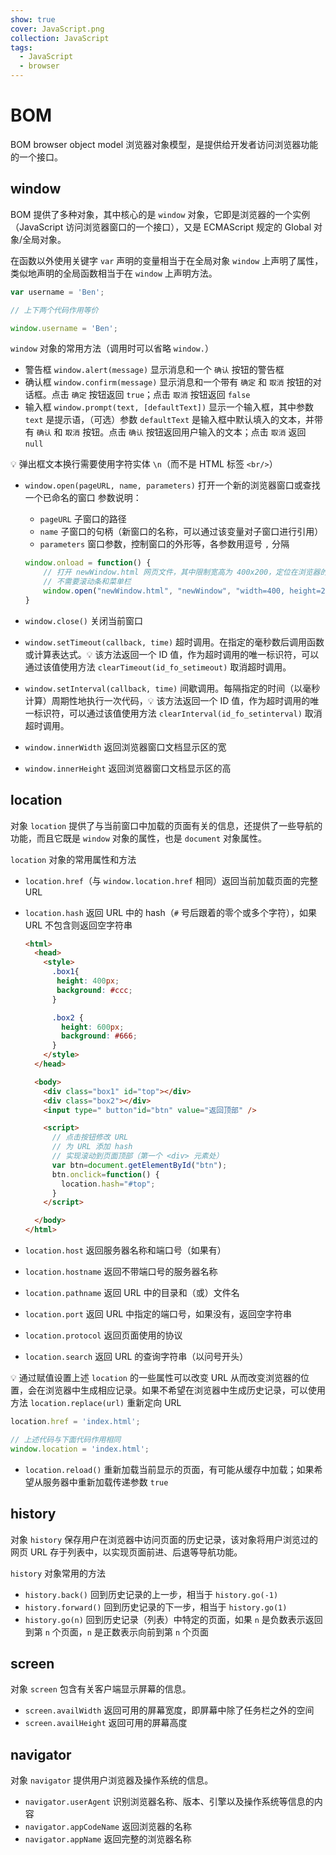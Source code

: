 ```yaml
---
show: true
cover: JavaScript.png
collection: JavaScript
tags:
  - JavaScript
  - browser
---
```


# BOM
BOM browser object model 浏览器对象模型，是提供给开发者访问浏览器功能的一个接口。

## window
BOM 提供了多种对象，其中核心的是 `window` 对象，它即是浏览器的一个实例（JavaScript 访问浏览器窗口的一个接口），又是 ECMAScript 规定的 Global 对象/全局对象。

在函数以外使用关键字 `var` 声明的变量相当于在全局对象 `window` 上声明了属性，类似地声明的全局函数相当于在 `window` 上声明方法。

```js
var username = 'Ben';

// 上下两个代码作用等价

window.username = 'Ben';
```

`window` 对象的常用方法（调用时可以省略 `window.`）

* 警告框 `window.alert(message)` 显示消息和一个 `确认` 按钮的警告框
* 确认框 `window.confirm(message)` 显示消息和一个带有 `确定` 和 `取消` 按钮的对话框。点击 `确定` 按钮返回 `true`；点击 `取消` 按钮返回 `false`
* 输入框 `window.prompt(text, [defaultText])` 显示一个输入框，其中参数 `text` 是提示语，（可选）参数 `defaultText` 是输入框中默认填入的文本，并带有 `确认` 和 `取消` 按钮。点击 `确认` 按钮返回用户输入的文本；点击 `取消` 返回 `null`

:bulb: 弹出框文本换行需要使用字符实体 `\n`（而不是 HTML 标签 `<br/>`）

* `window.open(pageURL, name, parameters)` 打开一个新的浏览器窗口或查找一个已命名的窗口
    参数说明：
    * `pageURL` 子窗口的路径
    * `name` 子窗口的句柄（新窗口的名称，可以通过该变量对子窗口进行引用）
    * `parameters` 窗口参数，控制窗口的外形等，各参数用逗号 `,` 分隔

    ```js
    window.onload = function() {
        // 打开 newWindow.html 网页文件，其中限制宽高为 400x200，定位在浏览器的 (0,0）
        // 不需要滚动条和菜单栏
        window.open("newWindow.html", "newWindow", "width=400, height=200, left=0, top=0, toolbar=no, menubar=no, scrollbars=no, location=no, status=no");
    }
    ```

* `window.close()` 关闭当前窗口
* `window.setTimeout(callback, time)` 超时调用。在指定的毫秒数后调用函数或计算表达式。:bulb: 该方法返回一个 ID 值，作为超时调用的唯一标识符，可以通过该值使用方法 `clearTimeout(id_fo_setimeout)` 取消超时调用。
* `window.setInterval(callback, time)` 间歇调用。每隔指定的时间（以毫秒计算）周期性地执行一次代码，:bulb: 该方法返回一个 ID 值，作为超时调用的唯一标识符，可以通过该值使用方法 `clearInterval(id_fo_setinterval)` 取消超时调用。
* `window.innerWidth` 返回浏览器窗口文档显示区的宽
* `window.innerHeight` 返回浏览器窗口文档显示区的高

## location
对象 `location` 提供了与当前窗口中加载的页面有关的信息，还提供了一些导航的功能，而且它既是 `window` 对象的属性，也是 `document` 对象属性。

`location` 对象的常用属性和方法

* `location.href`（与 `window.location.href` 相同）返回当前加载页面的完整 URL
* `location.hash` 返回 URL 中的 hash（`#` 号后跟着的零个或多个字符），如果 URL 不包含则返回空字符串

    ```html
    <html>
      <head>
        <style>
          .box1{
           height: 400px;
           background: #ccc;
          }

          .box2 {
            height: 600px;
            background: #666;
          }
        </style>
      </head>

      <body>
        <div class="box1" id="top"></div>
        <div class="box2"></div>
        <input type=" button"id="btn" value="返回顶部" />

        <script>
          // 点击按钮修改 URL
          // 为 URL 添加 hash
          // 实现滚动到页面顶部（第一个 <div> 元素处）
          var btn=document.getElementById("btn");
          btn.onclick=function() {
            location.hash="#top";
          }
        </script>

      </body>
    </html>
    ```

* `location.host` 返回服务器名称和端口号（如果有）
* `location.hostname` 返回不带端口号的服务器名称
* `location.pathname` 返回 URL 中的目录和（或）文件名
* `location.port` 返回 URL 中指定的端口号，如果没有，返回空字符串
* `location.protocol` 返回页面使用的协议
* `location.search` 返回 URL 的查询字符串（以问号开头）

:bulb: 通过赋值设置上述 `location` 的一些属性可以改变 URL 从而改变浏览器的位置，会在浏览器中生成相应记录。如果不希望在浏览器中生成历史记录，可以使用方法 `location.replace(url)` 重新定向 URL

```js
location.href = 'index.html';

// 上述代码与下面代码作用相同
window.location = 'index.html';
```

* `location.reload()` 重新加载当前显示的页面，有可能从缓存中加载；如果希望从服务器中重新加载传递参数 `true`

## history
对象 `history` 保存用户在浏览器中访问页面的历史记录，该对象将用户浏览过的网页 URL 存于列表中，以实现页面前进、后退等导航功能。

`history` 对象常用的方法

* `history.back()` 回到历史记录的上一步，相当于 `history.go(-1)`
* `history.forward()` 回到历史记录的下一步，相当于 `history.go(1)`
* `history.go(n)` 回到历史记录（列表）中特定的页面，如果 `n` 是负数表示返回到第 `n` 个页面，`n` 是正数表示向前到第 `n` 个页面

## screen
对象 `screen` 包含有关客户端显示屏幕的信息。

* `screen.availWidth` 返回可用的屏幕宽度，即屏幕中除了任务栏之外的空间
* `screen.availHeight` 返回可用的屏幕高度

## navigator
对象 `navigator` 提供用户浏览器及操作系统的信息。

* `navigator.userAgent` 识别浏览器名称、版本、引擎以及操作系统等信息的内容
* `navigator.appCodeName` 返回浏览器的名称
* `navigator.appName` 返回完整的浏览器名称